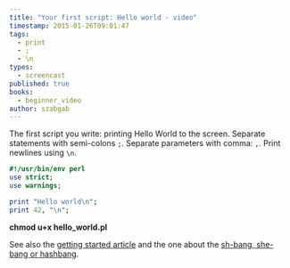```yaml
---
title: "Your first script: Hello world - video"
timestamp: 2015-01-26T09:01:47
tags:
  - print
  - ;
  - \n
types:
  - screencast
published: true
books:
  - beginner_video
author: szabgab
---
```



The first script you write: printing Hello World to the screen. Separate statements with semi-colons `;`.
Separate parameters with comma: `,`. Print newlines using `\n`.


<slidecast file="beginner-perl/hello-world" youtube="h0VHYdESJWM" />

```perl
#!/usr/bin/env perl
use strict;
use warnings;

print "Hello world\n";
print 42, "\n";
```

<b>chmod u+x hello_world.pl</b>

See also the [getting started article](/installing-perl-and-getting-started)
and the one about the [sh-bang, she-bang or hashbang](/hashbang).


